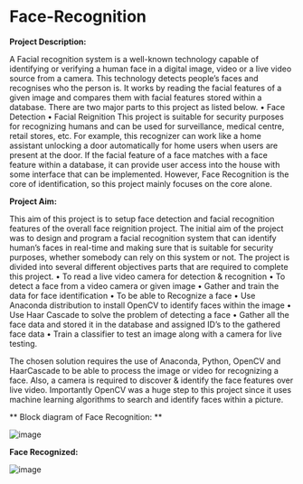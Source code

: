 # Face-Recognition

**Project Description:**

A Facial recognition system is a well-known technology capable of identifying or verifying a human face in a digital image, video or a live video source from a camera. This technology detects people’s faces and recognises who the person is. It works by reading the facial features of a given image and compares them with facial features stored within a database. There are two major parts to this project as listed below.
  •	Face Detection
  •	Facial Reignition
This project is suitable for security purposes for recognizing humans and can be used for surveillance, medical centre, retail stores, etc. For example, this recognizer can work like a home assistant unlocking a door automatically for home users when users are present at the door. If the facial feature of a face matches with a face feature within a database, it can provide user access into the house with some interface that can be implemented. However, Face Recognition is the core of identification, so this project mainly focuses on the core alone.

**Project Aim:**

This aim of this project is to setup face detection and facial recognition features of the overall face reignition project. The initial aim of the project was to design and program a facial recognition system that can identify human’s faces in real-time and making sure that is suitable for security purposes, whether somebody can rely on this system or not. 
The project is divided into several different objectives parts that are required to complete this project.
•	To read a live video camera for detection & recognition 
•	To detect a face from a video camera or given image 
•	Gather and train the data for face identification 
•	To be able to Recognize a face 
• Use Anaconda distribution to install OpenCV to identify faces within the image
• Use Haar Cascade to solve the problem of detecting a face
• Gather all the face data and stored it in the database and assigned ID’s to the gathered face data
• Train a classifier to test an image along with a camera for live testing.

The chosen solution requires the use of Anaconda, Python, OpenCV and HaarCascade to be able to process the image or video for recognizing a face. Also, a camera is required to discover & identify the face features over live video. 
Importantly OpenCV was a huge step to this project since it uses machine learning algorithms to search and identify faces within a picture.

** Block diagram of Face Recognition: **

![image](https://user-images.githubusercontent.com/73076876/135737701-5cc8bf77-1841-4fa8-b466-51233052b1df.png)

**Face Recognized:**

![image](https://user-images.githubusercontent.com/73076876/135737723-7176f8bd-db54-475b-b610-18a2b5edd6df.png)
